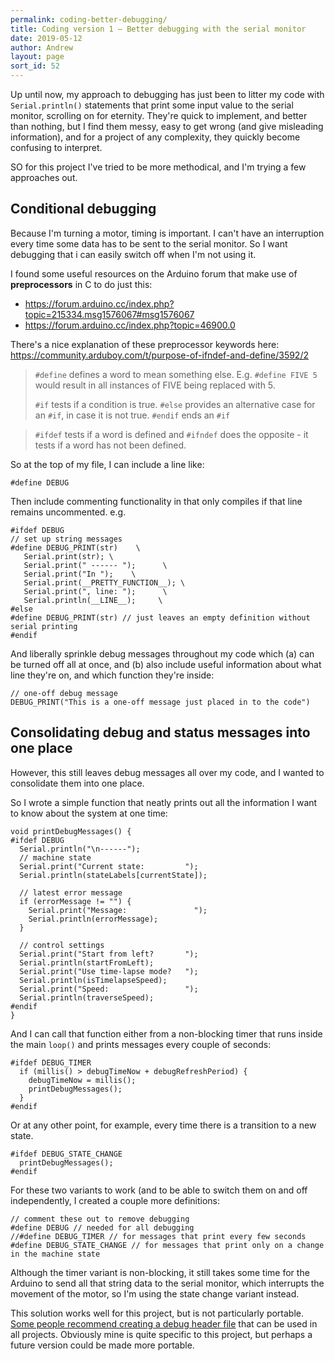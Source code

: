 ```yaml
---
permalink: coding-better-debugging/
title: Coding version 1 – Better debugging with the serial monitor
date: 2019-05-12
author: Andrew
layout: page
sort_id: 52
---
```


Up until now, my approach to debugging has just been to litter my code with `Serial.println()` statements that print some input value to the serial monitor, scrolling on for eternity. They're quick to implement, and better than nothing, but I find them messy, easy to get wrong (and give misleading information), and for a project of any complexity, they quickly become confusing to interpret.

SO for this project I've tried to be more methodical, and I'm trying a few approaches out.

## Conditional debugging

Because I'm turning a motor, timing is important. I can't have an interruption every time some data has to be sent to the serial monitor. So I want debugging that i can easily switch off when I'm not using it. 

I found some useful resources on the Arduino forum that make use of  __preprocessors__ in C to do just this:

* <https://forum.arduino.cc/index.php?topic=215334.msg1576067#msg1576067>
* <https://forum.arduino.cc/index.php?topic=46900.0>

There's a nice explanation of these preprocessor keywords here: <https://community.arduboy.com/t/purpose-of-ifndef-and-define/3592/2>


> `#define` defines a word to mean something else.
> E.g. `#define FIVE 5` would result in all instances of FIVE being replaced with 5.
>
> `#if` tests if a condition is true.
> `#else` provides an alternative case for an `#if`, in case it is not true.
> `#endif` ends an `#if`

> `#ifdef` tests if a word is defined and `#ifndef` does the opposite - it tests if a word has not been defined.

So at the top of my file, I can include a line like: 

```
#define DEBUG
```

Then include commenting functionality in that only compiles if that line remains uncommented. e.g. 

```
#ifdef DEBUG
// set up string messages
#define DEBUG_PRINT(str)    \
   Serial.print(str); \
   Serial.print(" ------ ");      \ 
   Serial.print("In ");    \
   Serial.print(__PRETTY_FUNCTION__); \
   Serial.print(", line: ");      \
   Serial.println(__LINE__);     \   
#else
#define DEBUG_PRINT(str) // just leaves an empty definition without serial printing
#endif
```

And liberally sprinkle debug messages throughout my code which (a) can be turned off all at once, and (b) also include useful information about what line they're on, and which function they're inside:

```
// one-off debug message
DEBUG_PRINT("This is a one-off message just placed in to the code")
```

## Consolidating debug and status messages into one place

However, this still leaves debug messages all over my code, and I wanted to consolidate them into one place. 

So I wrote a simple function that neatly prints out all the information I want to know about the system at one time:

```
void printDebugMessages() {
#ifdef DEBUG  
  Serial.println("\n------");
  // machine state
  Serial.print("Current state:         ");
  Serial.println(stateLabels[currentState]);

  // latest error message
  if (errorMessage != "") {
    Serial.print("Message:               ");
    Serial.println(errorMessage);
  }

  // control settings
  Serial.print("Start from left?       ");
  Serial.println(startFromLeft);
  Serial.print("Use time-lapse mode?   ");
  Serial.println(isTimelapseSpeed);
  Serial.print("Speed:                 ");
  Serial.println(traverseSpeed);
#endif
}
```

And I can call that function either from a non-blocking timer that runs inside the main `loop()` and prints messages every couple of seconds:

```
#ifdef DEBUG_TIMER
  if (millis() > debugTimeNow + debugRefreshPeriod) {
    debugTimeNow = millis();
    printDebugMessages();
  }
#endif
```

Or at any other point, for example, every time there is a transition to a new state. 

```
#ifdef DEBUG_STATE_CHANGE
  printDebugMessages();
#endif
```

For these two variants to work (and to be able to switch them on and off independently, I created a couple more definitions:

```
// comment these out to remove debugging
#define DEBUG // needed for all debugging
//#define DEBUG_TIMER // for messages that print every few seconds
#define DEBUG_STATE_CHANGE // for messages that print only on a change in the machine state
```

Although the timer variant is non-blocking, it still takes some time for the Arduino to send all that string data to the serial monitor, which interrupts the movement of the motor, so I'm using the state change variant instead.

This solution works well for this project, but is not particularly portable. [Some people recommend creating a debug header file](https://forum.arduino.cc/index.php?topic=46900.msg338652#msg338652) that can be used in all projects. Obviously mine is quite specific to this project, but perhaps a future version could be made more portable.


